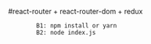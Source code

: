 #react-router + react-router-dom + redux

            B1: npm install or yarn 
            B2: node index.js
     
